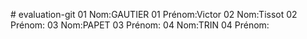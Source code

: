 ﻿﻿# evaluation-git 
01 Nom:GAUTIER
01 Prénom:Victor 
02 Nom:Tissot
02 Prénom:
03 Nom:PAPET
03 Prénom:
04 Nom:TRIN
04 Prénom:
